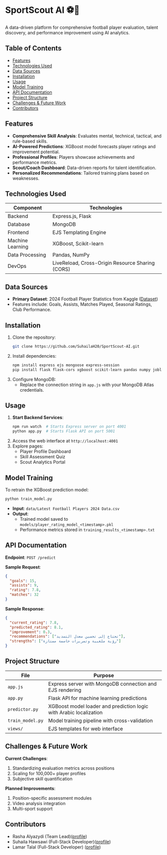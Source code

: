 # SportScout AI ⚽🤖

A data-driven platform for comprehensive football player evaluation, talent discovery, and performance improvement using AI analytics.

## Table of Contents
- [Features](#features)
- [Technologies Used](#technologies-used)
- [Data Sources](#data-sources)
- [Installation](#installation)
- [Usage](#usage)
- [Model Training](#model-training)
- [API Documentation](#api-documentation)
- [Project Structure](#project-structure)
- [Challenges & Future Work](#challenges--future-work)
- [Contributors](#contributors)

## Features
- **Comprehensive Skill Analysis**: Evaluates mental, technical, tactical, and rule-based skills.
- **AI-Powered Predictions**: XGBoost model forecasts player ratings and improvement potential.
- **Professional Profiles**: Players showcase achievements and performance metrics.
- **Scout/Coach Dashboard**: Data-driven reports for talent identification.
- **Personalized Recommendations**: Tailored training plans based on weaknesses.

## Technologies Used
| Component          | Technologies                                                                 |
|--------------------|------------------------------------------------------------------------------|
| Backend            | Express.js, Flask                                                            |
| Database           | MongoDB                                                                      |
| Frontend           | EJS Templating Engine                                                        |
| Machine Learning   | XGBoost, Scikit-learn                                                        |
| Data Processing    | Pandas, NumPy                                                                |
| DevOps             | LiveReload, Cross-Origin Resource Sharing (CORS)                             |

## Data Sources
- **Primary Dataset**: 2024 Football Player Statistics from Kaggle ([Dataset](https://www.kaggle.com/datasets/abdulmalik1518/football-players-datasets-2015-2024))
- Features include: Goals, Assists, Matches Played, Seasonal Ratings, Club Performance.

## Installation
1. Clone the repository:
   ```bash
   git clone https://github.com/SuhailaH20/SportScout-AI.git
   ```
2. Install dependencies:
   ```bash
   npm install express ejs mongoose express-session
   pip install flask flask-cors xgboost scikit-learn pandas numpy joblib
   ```
3. Configure MongoDB:
   - Replace the connection string in `app.js` with your MongoDB Atlas credentials.

## Usage
1. **Start Backend Services**:
   ```bash
   npm run watch  # Starts Express server on port 4001
   python app.py  # Starts Flask API on port 5001
   ```
2. Access the web interface at `http://localhost:4001`
3. Explore pages:
   - Player Profile Dashboard
   - Skill Assessment Quiz
   - Scout Analytics Portal

## Model Training
To retrain the XGBoost prediction model:
```bash
python train_model.py
```
- **Input**: `data/Latest Football Players 2024 Data.csv`
- **Output**: 
  - Trained model saved to `models/player_rating_model_<timestamp>.pkl`
  - Performance metrics stored in `training_results_<timestamp>.txt`

## API Documentation
**Endpoint**: `POST /predict`

**Sample Request**:
```json
{
  "goals": 15,
  "assists": 9,
  "rating": 7.8,
  "matches": 32
}
```

**Sample Response**:
```json
{
  "current_rating": 7.8,
  "predicted_rating": 8.1,
  "improvement": 0.3,
  "recommendations": ["تحتاج إلى تحسين معدل التسديد"],
  "strengths": ["رؤية ملعبية وتمريرات حاسمة ممتازة"]
}
```

## Project Structure
| File           | Purpose                                                                 |
|----------------|-------------------------------------------------------------------------|
| `app.js`       | Express server with MongoDB connection and EJS rendering               |
| `app.py`       | Flask API for machine learning predictions                             |
| `predictor.py` | XGBoost model loader and prediction logic with Arabic localization     |
| `train_model.py`| Model training pipeline with cross-validation                         |
| `views/`       | EJS templates for web interface                                        |

## Challenges & Future Work
**Current Challenges**:
1. Standardizing evaluation metrics across positions
2. Scaling for 100,000+ player profiles
3. Subjective skill quantification

**Planned Improvements**:
1. Position-specific assessment modules
2. Video analysis integration
3. Multi-sport support

## Contributors
- Rasha Alyazydi (Team Lead)([profile](https://github.com/Rasho22rr))
- Suhaila Hawsawi (Full-Stack Developer)([profile](https://github.com/SuhailaH20))
- Lamar Talal (Full-Stack Developer) ([profile](https://github.com/Lamartal8))
